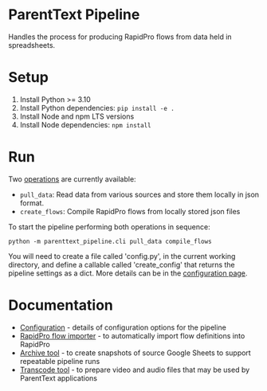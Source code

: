 # ParentText Pipeline

Handles the process for producing RapidPro flows from data held in spreadsheets.

# Setup

1. Install Python >= 3.10
2. Install Python dependencies: `pip install -e .`
3. Install Node and npm LTS versions
4. Install Node dependencies: `npm install`

# Run

Two [operations] are currently available:

- `pull_data`: Read data from various sources and store them locally in json format.
- `create_flows`: Compile RapidPro flows from locally stored json files

To start the pipeline performing both operations in sequence:

```
python -m parenttext_pipeline.cli pull_data compile_flows
```

You will need to create a file called 'config.py', in the current working directory, and define a callable called 'create_config' that returns the pipeline settings as a dict. More details can be in the [configuration page][config].

# Documentation

- [Configuration][config] - details of configuration options for the pipeline
- [RapidPro flow importer] - to automatically import flow definitions into RapidPro
- [Archive tool] - to create snapshots of source Google Sheets to support repeatable pipeline runs
- [Transcode tool] - to prepare video and audio files that may be used by ParentText applications


[operations]: docs/operations.md
[config]: docs/configuration.md
[Archive tool]: docs/archive.md
[RapidPro flow importer]: docs/rapidpro-import.md
[Transcode tool]: docs/transcode.md
